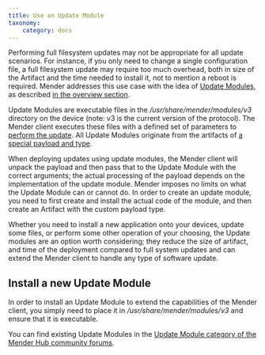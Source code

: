 ```yaml
---
title: Use an Update Module
taxonomy:
    category: docs
---
```


Performing full filesystem updates may not be appropriate for all update scenarios.  For instance, if you only need to change a single configuration file, a full filesystem update may require too much overhead, both in size of the Artifact and the time needed to install it, not to mention a reboot is required. Mender addresses this use case with
the idea of [Update Modules](../../02.Overview/15.Taxonomy/docs.md),  as described [in the overview section](../../02.Overview/01.Introduction/docs.md#application-updates).

Update Modules are executable files in the _/usr/share/mender/modules/v3_
directory on the device (note: v3 is the current version of the protocol). The Mender
client executes these files with a defined set of parameters to [perform the update](../../03.Devices/10.Update-Modules/docs.md#The-state-machine-workflow).
All Update Modules originate from the artifacts of [a special payload and type](../../03.Devices/10.Update-Modules/#Create-an-Artifact-with-a-payload-for-the-new-Update-Module).

When deploying updates using update modules, the Mender client will unpack the payload and then pass that to the Update Module with the correct arguments; the actual processing of the payload depends on the implementation of the update module. Mender imposes no limits on what the Update Module can or cannot do. In order to create an update module, you need to first create and install the actual code of the module, and then create an Artifact with the custom payload type. 

Whether you need to install a new application onto your devices, update some files,
or perform some other operation of your choosing, the Update modules are
an option worth considering; they reduce the size of artifact, and time
of the deployment compared to full system updates and can extend the Mender client to handle any type of software update.


## Install a new Update Module

In order to install an Update Module to extend the capabilities of the Mender client, you simply need to place it in _/usr/share/mender/modules/v3_ and ensure that it is executable.

You can find existing Update Modules in the [Update Module category of the Mender Hub community forums](https://hub.mender.io/c/update-modules?target=_blank).
